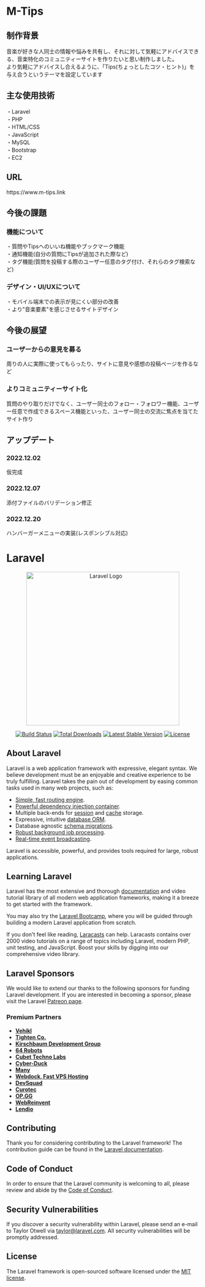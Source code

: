 <h1>M-Tips</h1>

<h2>制作背景</h2>
音楽が好きな人同士の情報や悩みを共有し、それに対して気軽にアドバイスできる、音楽特化のコミュニティーサイトを作りたいと思い制作しました。<br>
より気軽にアドバイスし合えるように、「Tips(ちょっとしたコツ・ヒント)」を与え合うというテーマを設定しています

<h2>主な使用技術</h2>
・Laravel<br>
・PHP<br>
・HTML/CSS<br>
・JavaScript<br>
・MySQL<br>
・Bootstrap<br>
・EC2

<h2>URL</h2>
https://www.m-tips.link

<h2>今後の課題</h2>
<h3>機能について</h3>
・質問やTipsへのいいね機能やブックマーク機能<br>
・通知機能(自分の質問にTipsが追加された際など)<br>
・タグ機能(質問を投稿する際のユーザー任意のタグ付け、それらのタグ検索など)
<h3>デザイン・UI/UXについて</h3>
・モバイル端末での表示が見にくい部分の改善<br>
・より"音楽要素"を感じさせるサイトデザイン

<h2>今後の展望</h2>
<h3>ユーザーからの意見を募る</h3>
周りの人に実際に使ってもらったり、サイトに意見や感想の投稿ページを作るなど
<h3>よりコミュニティーサイト化</h3>
質問のやり取りだけでなく、ユーザー同士のフォロー・フォロワー機能、ユーザー任意で作成できるスペース機能といった、ユーザー同士の交流に焦点を当てたサイト作り

<h2>アップデート</h2>
<h3>2022.12.02</h3>
仮完成
<h3>2022.12.07</h3>
添付ファイルのバリデーション修正
<h3>2022.12.20</h3>
ハンバーガーメニューの実装(レスポンシブル対応)

<h1>Laravel</h1>

<p align="center"><a href="https://laravel.com" target="_blank"><img src="https://raw.githubusercontent.com/laravel/art/master/logo-lockup/5%20SVG/2%20CMYK/1%20Full%20Color/laravel-logolockup-cmyk-red.svg" width="400" alt="Laravel Logo"></a></p>

<p align="center">
<a href="https://travis-ci.org/laravel/framework"><img src="https://travis-ci.org/laravel/framework.svg" alt="Build Status"></a>
<a href="https://packagist.org/packages/laravel/framework"><img src="https://img.shields.io/packagist/dt/laravel/framework" alt="Total Downloads"></a>
<a href="https://packagist.org/packages/laravel/framework"><img src="https://img.shields.io/packagist/v/laravel/framework" alt="Latest Stable Version"></a>
<a href="https://packagist.org/packages/laravel/framework"><img src="https://img.shields.io/packagist/l/laravel/framework" alt="License"></a>
</p>

## About Laravel

Laravel is a web application framework with expressive, elegant syntax. We believe development must be an enjoyable and creative experience to be truly fulfilling. Laravel takes the pain out of development by easing common tasks used in many web projects, such as:

- [Simple, fast routing engine](https://laravel.com/docs/routing).
- [Powerful dependency injection container](https://laravel.com/docs/container).
- Multiple back-ends for [session](https://laravel.com/docs/session) and [cache](https://laravel.com/docs/cache) storage.
- Expressive, intuitive [database ORM](https://laravel.com/docs/eloquent).
- Database agnostic [schema migrations](https://laravel.com/docs/migrations).
- [Robust background job processing](https://laravel.com/docs/queues).
- [Real-time event broadcasting](https://laravel.com/docs/broadcasting).

Laravel is accessible, powerful, and provides tools required for large, robust applications.

## Learning Laravel

Laravel has the most extensive and thorough [documentation](https://laravel.com/docs) and video tutorial library of all modern web application frameworks, making it a breeze to get started with the framework.

You may also try the [Laravel Bootcamp](https://bootcamp.laravel.com), where you will be guided through building a modern Laravel application from scratch.

If you don't feel like reading, [Laracasts](https://laracasts.com) can help. Laracasts contains over 2000 video tutorials on a range of topics including Laravel, modern PHP, unit testing, and JavaScript. Boost your skills by digging into our comprehensive video library.

## Laravel Sponsors

We would like to extend our thanks to the following sponsors for funding Laravel development. If you are interested in becoming a sponsor, please visit the Laravel [Patreon page](https://patreon.com/taylorotwell).

### Premium Partners

- **[Vehikl](https://vehikl.com/)**
- **[Tighten Co.](https://tighten.co)**
- **[Kirschbaum Development Group](https://kirschbaumdevelopment.com)**
- **[64 Robots](https://64robots.com)**
- **[Cubet Techno Labs](https://cubettech.com)**
- **[Cyber-Duck](https://cyber-duck.co.uk)**
- **[Many](https://www.many.co.uk)**
- **[Webdock, Fast VPS Hosting](https://www.webdock.io/en)**
- **[DevSquad](https://devsquad.com)**
- **[Curotec](https://www.curotec.com/services/technologies/laravel/)**
- **[OP.GG](https://op.gg)**
- **[WebReinvent](https://webreinvent.com/?utm_source=laravel&utm_medium=github&utm_campaign=patreon-sponsors)**
- **[Lendio](https://lendio.com)**

## Contributing

Thank you for considering contributing to the Laravel framework! The contribution guide can be found in the [Laravel documentation](https://laravel.com/docs/contributions).

## Code of Conduct

In order to ensure that the Laravel community is welcoming to all, please review and abide by the [Code of Conduct](https://laravel.com/docs/contributions#code-of-conduct).

## Security Vulnerabilities

If you discover a security vulnerability within Laravel, please send an e-mail to Taylor Otwell via [taylor@laravel.com](mailto:taylor@laravel.com). All security vulnerabilities will be promptly addressed.

## License

The Laravel framework is open-sourced software licensed under the [MIT license](https://opensource.org/licenses/MIT).
